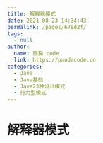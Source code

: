 ```yaml
---
title: 解释器模式
date: 2021-08-23 14:34:43
permalink: /pages/678d2f/
tags: 
  - null
author: 
  name: 熊猫 code
  link: https://pandacode.cn
categories: 
  - Java
  - Java基础
  - Java23种设计模式
  - 行为型模式
---
```


# 解释器模式